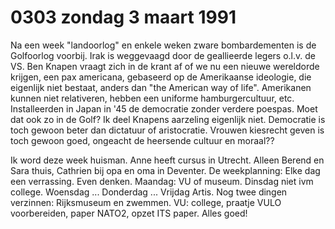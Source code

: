 # 0303 zondag 3 maart 1991
Na een week "landoorlog" en enkele weken zware bombardementen is de Golfoorlog voorbij. Irak is weggevaagd door de geallieerde legers o.l.v. de VS. Ben Knapen vraagt zich in de krant af of we nu een nieuwe wereldorde krijgen, een pax americana, gebaseerd op de Amerikaanse ideologie, die eigenlijk niet bestaat, anders dan "the American way of life". Amerikanen kunnen niet relativeren, hebben een uniforme hamburgercultuur, etc. Installeerden in Japan in '45 de democratie zonder verdere poespas. Moet dat ook zo in de Golf? Ik deel Knapens aarzeling eigenlijk niet. Democratie is toch gewoon beter dan dictatuur of aristocratie. Vrouwen kiesrecht geven is toch gewoon goed, ongeacht de heersende cultuur en moraal??

Ik word deze week huisman. Anne heeft cursus in Utrecht. Alleen Berend en Sara thuis, Cathrien bij opa en oma in Deventer. De weekplanning: Elke dag een verrassing. Even denken. Maandag: VU of museum. Dinsdag niet ivm college. Woensdag ... Donderdag ... Vrijdag Artis. Nog twee dingen verzinnen: Rijksmuseum en zwemmen. VU: college, praatje VULO voorbereiden, paper NATO2, opzet ITS paper. Alles goed!